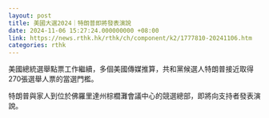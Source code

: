 ```yaml
---
layout: post
title: 美國大選2024｜特朗普即將發表演說
date: 2024-11-06 15:27:24.000000000 +08:00
link: https://news.rthk.hk/rthk/ch/component/k2/1777810-20241106.htm
categories: rthk
---
```


美國總統選舉點票工作繼續，多個美國傳媒推算，共和黨候選人特朗普接近取得270張選舉人票的當選門檻。

特朗普與家人到位於佛羅里達州棕櫚灘會議中心的競選總部，即將向支持者發表演說。
